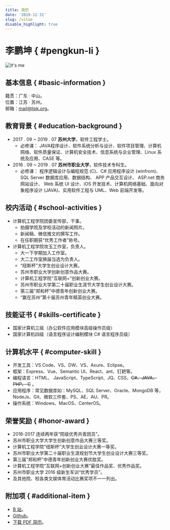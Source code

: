 ```yaml
---
title: 简历
date: '2019-12-31'
slug: /vitae
disable_highlight: true
---
```


# 李鹏坤 { #pengkun-li }

![It's me](https://cdn.jsdelivr.net/gh/zsdycs/lipk.org/static/images/vitae.png)

## 基本信息 { #basic-information }

籍贯：广东 · 中山。  
位置：江苏 · 苏州。  
邮箱：mail@lipk.org。

## 教育背景 { #education-background }

- 2017 . 09 ~ 2019 . 07 **苏州大学**，软件工程学士。  
  - 必修课：
JAVA程序设计、软件系统分析与设计、软件项目管理、计算机网络、软件质量保证、计算机安全技术、信息系统与企业管理、Linux 系统及应用、CASE 等。
- 2016 . 09 ~ 2019 . 07 **苏州市职业大学**，软件技术专科生。  
  - 必修课：
程序逻辑设计与编程规范 (C)、C# 应用程序设计 (winfrom)、 SQL Server 数据库应用、数据结构、 APP 产品交互设计、 ASP.net 商务网站设计、 Web 系统 UI 设计、iOS 开发技术、计算机网络基础、面向对象程序设计 (JAVA)、实用软件工程与 UML、Web 前端开发等。  

## 校内活动 { #school-activities }

- 计算机工程学院团委宣传部，干事。  
  - 拍摄学院及学校活动的新闻照片。
  - 新闻稿、微信推文的撰写工作。
  - 在任职期获“优秀工作者”称号。  
- 计算机工程学院攻玉工作室，负责人。  
  - 大一下学期加入工作室。
  - 大二工作室换届当选为负责人。
  - “纽斯杯”大学生创业设计大赛。
  - 苏州市职业大学创新创意作品大赛。
  - 计算机工程学院“互联网+”创新创业大赛。
  - 苏州市职业大学第二十届职业生涯节大学生创业设计大赛。
  - 第三届“郑和杯”中德青年创新创业大赛。
  - “赢在苏州”第十届苏州青年精英创业大赛。

## 技能证书 { #skills-certificate }

- 国家计算机三级（办公软件应用模块高级操作员级）
- 国家计算机四级（语言程序设计编制模块 C# 语言程序员级）

## 计算机水平 { #computer-skill }

- 开发工具：VS Code、VS、DW、VS、Axure、Eclipse。
- 框架：Express、Vue、Semantic UI、React、ant、钉耙等。
- 编程语言：HTML、 JavaScript、TypeScript、JQ、CSS、~~C#、JAVA、 PHP、 C~~ 。
- 应用程序：常见数据库如：MySQL、SQL Server、Oracle、MongoDB 等，NodeJs、Git、微软三件套、PS、AE、AU、PR。
- 操作系统：Windows、MacOS、CenterOS。

## 荣誉奖励 { #honor-award }

- 2016-2017 连续两年获“院级优秀共青团员”。
- 苏州市职业大学大学生创新创意作品大赛三等奖。
- 计算机工程学院“纽斯杯”大学生创业设计大赛一等奖。
- 苏州市职业大学第二十届职业生涯规划节大学生创业设计大赛三等奖。
- 第三届“郑和杯”中德青年创新创业大赛优胜奖。
- 计算机工程学院“互联网+创新创业大赛”最佳作品奖、优秀作品奖。
- 苏州市职业大学 2016 级新生军训“优秀学员”。
- 及其他院、校各类文娱体育活动比赛奖项不一一列出。

<!-- ## 自我评价

1. 良好的沟通与表达能力，善于聆听，乐观幽默，以诚待人。
2. 良好的心态和责任感，吃苦耐劳，擅于团队合作，勇于面对挑战。
3. 良好的自主学习能力，善于发现、解决问题，勤于研究不断提高。 -->

## 附加项 { #additional-item }

- [B 站](https://space.bilibili.com/11407562)。
- [Github](https://github.com/zsdycs)。
- [下载 PDF 简历](https://cdn.jsdelivr.net/gh/zsdycs/lipk.org/static/images/Penkun-Lee-graduates-vitae.pdf)。

